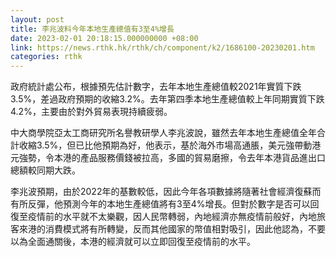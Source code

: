 ```yaml
---
layout: post
title: 李兆波料今年本地生產總值有3至4%增長
date: 2023-02-01 20:18:15.000000000 +08:00
link: https://news.rthk.hk/rthk/ch/component/k2/1686100-20230201.htm
categories: rthk
---
```


政府統計處公布，根據預先估計數字，去年本地生產總值較2021年實質下跌3.5%，差過政府預期的收縮3.2%。去年第四季本地生產總值較上年同期實質下跌4.2%，主要由於對外貿易表現持續疲弱。

中大商學院亞太工商研究所名譽教研學人李兆波說，雖然去年本地生產總值全年合計收縮3.5%，但已比他預期為好，他表示，基於海外市場高通脹，美元強帶動港元強勢，令本港的產品服務價錢被拉高，多國的貿易磨擦，令去年本港貨品進出口總額較同期大跌。

李兆波預期，由於2022年的基數較低，因此今年各項數據將隨著社會經濟復蘇而有所反彈，他預測今年的本地生產總值將有3至4%增長。但對於數字是否可以回復至疫情前的水平就不太樂觀，因人民幣轉弱，內地經濟亦無疫情前般好，內地旅客來港的消費模式將有所轉變，反而其他國家的幣值相對吸引，因此他認為，不要以為全面通關後，本港的經濟就可以立即回復至疫情前的水平。
